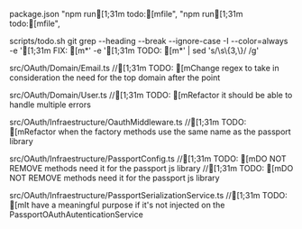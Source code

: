 package.json
      "npm run[1;31m todo:[mfile",
      "npm run[1;31m todo:[mfile",

scripts/todo.sh
git grep --heading --break --ignore-case -I --color=always -e '[1;31m FIX: [m*' -e '[1;31m TODO: [m*' | sed 's/\\s\\{3,\\}/  /g'

src/OAuth/Domain/Email.ts
  //[1;31m TODO: [mChange regex to take in consideration the need for the top domain after the point

src/OAuth/Domain/User.ts
    //[1;31m TODO: [mRefactor it should be able to handle multiple errors

src/OAuth/Infraestructure/OauthMiddleware.ts
  //[1;31m TODO: [mRefactor when the factory methods use the same name as the passport library

src/OAuth/Infraestructure/PassportConfig.ts
//[1;31m TODO: [mDO NOT REMOVE methods need it for the passport js library
//[1;31m TODO: [mDO NOT REMOVE methods need it for the passport js library

src/OAuth/Infraestructure/PassportSerializationService.ts
//[1;31m TODO: [mIt have a meaningful purpose if it's not injected on the PassportOAuthAutenticationService
